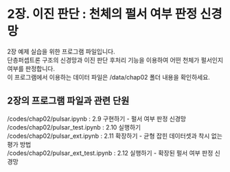 # 2장. 이진 판단 : 천체의 펄서 여부 판정 신경망
2장 예제 실습을 위한 프로그램 파일입니다.<br/>
단층퍼셉트론 구조의 신경망과 이진 판단 후처리 기능을 이용하여 어떤 천체가 펄서인지 여부를 판정합니다.<br/>
이 프로그램에서 이용하는 데이터 파일은 /data/chap02 폴더 내용을 확인하세요.

## 2장의 프로그램 파일과 관련 단원
/codes/chap02/pulsar.ipynb : 2.9 구현하기 - 펄서 여부 판정 신경망<br/>
/codes/chap02/pulsar_test.ipynb : 2.10 실행하기<br/>
/codes/chap02/pulsar_ext.ipynb : 2.11 확장하기 - 균형 잡힌 데이터셋과 착시 없는 평가 방법<br/>
/codes/chap02/pulsar_ext_test.ipynb : 2.12 실행하기 - 확장된 펄서 여부 판정 신경망
